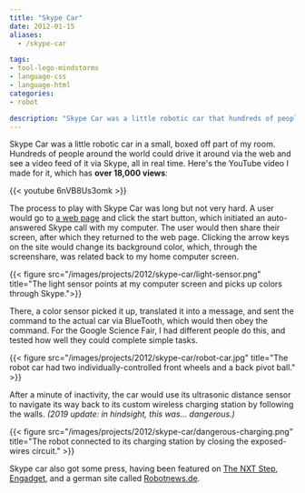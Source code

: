 ```yaml
---
title: "Skype Car"
date: 2012-01-15
aliases:
  - /skype-car

tags:
- tool-lego-mindstorms
- language-css
- language-html
categories:
- robot

description: "Skype Car was a little robotic car that hundreds of people around the world drove around my room via the web while watching a live video feed of it through Skype."
---
```


Skype Car was a little robotic car in a small, boxed off part of my room. Hundreds of people around the world could drive it around via the web and see a video feed of it via Skype, all in real time. Here's the YouTube video I made for it, which has <b>over 18,000 views</b>:

{{< youtube 6nVB8Us3omk >}}

The process to play with Skype Car was long but not very hard. A user would go to [a web page](https://web.archive.org/web/20120113233722/http://justoverart.com/Skype%20Robot/Skype_NXT.html) and click the start button, which initiated an auto-answered Skype call with my computer. The user would then share their screen, after which they returned to the web page. Clicking the arrow keys on the site would change its background color, which, through the screenshare, was related back to my home computer screen.

{{< figure src="/images/projects/2012/skype-car/light-sensor.png" title="The light sensor points at my computer screen and picks up colors through Skype.">}}

There, a color sensor picked it up, translated it into a message, and sent the command to the actual car via BlueTooth, which would then obey the command. For the Google Science Fair, I had different people do this, and tested how well they could complete simple tasks.

{{< figure src="/images/projects/2012/skype-car/robot-car.jpg" title="The robot car had two individually-controlled front wheels and a back pivot ball." >}}

After a minute of inactivity, the car would use its ultrasonic distance sensor to navigate its way back to its custom wireless charging station by following the walls. _(2019 update: in hindsight, this was... dangerous.)_

{{< figure src="/images/projects/2012/skype-car/dangerous-charging.png" title="The robot connected to its charging station by closing the exposed-wires circuit." >}}

Skype car also got some press, having been featured on  [The NXT Step](http://web.archive.org/web/20120211130420/http://thenxtstep.blogspot.com/2012/01/skype-controlled-robot-yes-you-can.html), [Engadget](http://web.archive.org/web/20160208084010/http://www.engadget.com/2012/01/10/skype-controlled-mindstorms-nxt-car-toys-over-ip/), and a german site called [Robotnews.de](http://web.archive.org/web/20130825091929/http://www.robonews.de:80/2012/02/lego-nxt-roboter-skype-steuern/).